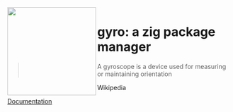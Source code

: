 <img align="left" width="200" height="200" src="img/logo.gif">

# gyro: a zig package manager

> A gyroscope is a device used for measuring or maintaining orientation

Wikipedia

[Documentation](https://mattnite.github.io/gyro)
